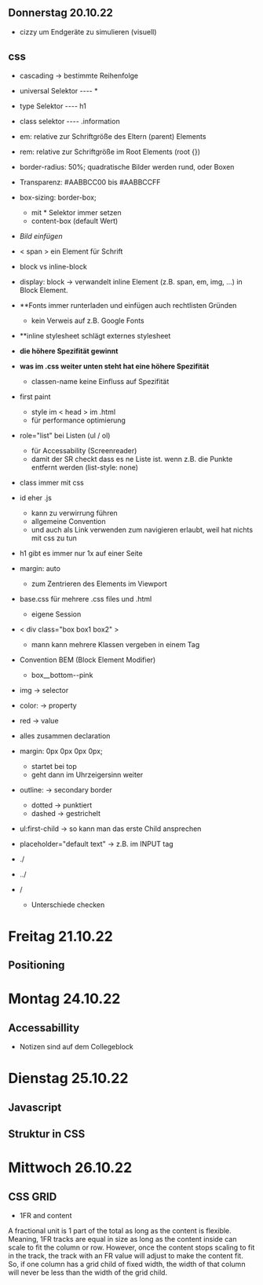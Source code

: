 ## Donnerstag 20.10.22

- cizzy um Endgeräte zu simulieren (visuell)

## css

- cascading -> bestimmte Reihenfolge

- universal Selektor  ---- *
- type Selektor ----  h1
- class selektor ---- .information

- em: relative zur Schriftgröße des Eltern (parent) Elements
- rem: relative zur Schriftgröße im Root Elements (root {})

- border-radius: 50%; quadratische Bilder werden rund, oder Boxen

- Transparenz: #AABBCC00 bis #AABBCCFF

- box-sizing: border-box;
	- mit * Selektor immer setzen
	- content-box (default Wert)
- *Bild einfügen* 

- < span > ein Element für Schrift
- block vs inline-block
- display: block -> verwandelt inline Element (z.B. span, em, img, ...) in Block Element.

- **Fonts immer runterladen und einfügen auch rechtlisten Gründen
	- kein Verweis auf z.B. Google Fonts

- **inline stylesheet schlägt externes stylesheet
- **die höhere Spezifität gewinnt**
- **was im .css weiter unten steht hat eine höhere Spezifität**
	- classen-name keine Einfluss auf Spezifität

- first paint
	- style im < head > im .html
	- für performance optimierung

- role="list" bei Listen (ul / ol)
	- für Accessability (Screenreader)
	- damit der SR checkt dass es ne Liste ist. wenn z.B. die Punkte entfernt werden (list-style: none)
	
- class immer mit css
- id eher .js
	- kann zu verwirrung führen
	- allgemeine Convention 
	- und auch als Link verwenden zum navigieren erlaubt, weil hat nichts mit css zu tun

- h1 gibt es immer nur 1x auf einer Seite

- margin: auto
	- zum Zentrieren des Elements im Viewport

- base.css für mehrere .css files und .html
	- eigene Session

- < div class="box box1 box2" >
	- mann kann mehrere Klassen vergeben in einem Tag

- Convention BEM (Block Element Modifier)
	- box__bottom--pink

- img -> selector
- color: -> property
- red -> value
- alles zusammen declaration

- margin: 0px 0px 0px 0px;
	- startet bei top
	- geht dann im Uhrzeigersinn weiter

- outline: -> secondary border
	- dotted -> punktiert
	- dashed -> gestrichelt

- ul:first-child -> so kann man das erste Child ansprechen

- placeholder="default text" -> z.B. im INPUT tag

- ./ 
- ../
- / 
	- Unterschiede checken

# Freitag 21.10.22

## Positioning



# Montag 24.10.22

##  Accessabillity

 - Notizen sind auf dem Collegeblock

# Dienstag 25.10.22

##  Javascript

## Struktur in CSS

# Mittwoch 26.10.22

## CSS GRID

- 1FR and content

A fractional unit is 1 part of the total as long as the content is flexible. Meaning, 1FR tracks are equal in size as long as the content inside can scale to fit the column or row. However, once the content stops scaling to fit in the track, the track with an FR value will adjust to make the content fit. So, if one column has a grid child of fixed width, the width of that column will never be less than the width of the grid child.